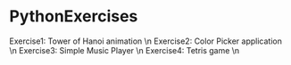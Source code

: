 # PythonExercises

Exercise1: Tower of Hanoi animation \n
Exercise2: Color Picker application \n
Exercise3: Simple Music Player \n
Exercise4: Tetris game \n
